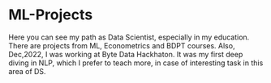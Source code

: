 # ML-Projects
Here you can see my path as Data Scientist, especially in my education. There are projects from ML, Econometrics and BDPT courses. Also, Dec,2022, I was working at Byte Data Hackhaton. It was my first deep diving in NLP, which I prefer to teach more, in case of interesting task in this area of DS.
